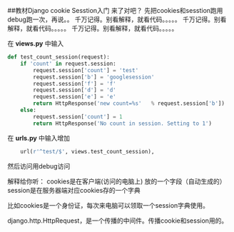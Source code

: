 ##教材Django cookie Sesstion入门
来了对吧？
先把cookies和sesstion跑用debug跑一次，再说。。
千万记得。别看解释，就看代码。。。。。
千万记得。别看解释，就看代码。。。。。
千万记得。别看解释，就看代码。。。。。

在 **views.py** 中输入
```python
def test_count_session(request):
    if 'count' in request.session:
        request.session['count'] = 'test'
        request.session['b'] = 'googlesession'
        request.session['f'] = 'f'
        request.session['d'] = 'd'
        request.session['e'] = 'e'
        return HttpResponse('new count=%s'   % request.session['b'])
    else:
        request.session['count'] = 1
        return HttpResponse('No count in session. Setting to 1')
```

在 **urls.py** 中输入增加
```python
    url(r'^test/$', views.test_count_session),
```
然后访问用debug访问

解释给你听：
cookies是在客户端(访问的电脑上) 放的一个字段（自动生成的）
session是在服务器端对应cookies存的一个字典

比如cookies是一个身份证，每次来电脑可以领取一个session字典使用。

django.http.HttpRequest，是一个传播的中间件。传播cookie和session用的。
